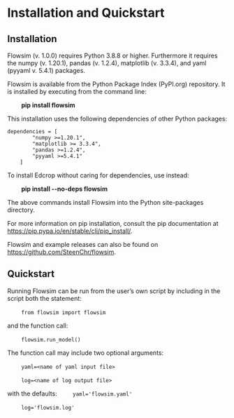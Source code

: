 # Installation and Quickstart
## Installation

Flowsim (v. 1.0.0) requires Python 3.8.8 or higher. Furthermore it requires the numpy (v. 1.20.1), pandas (v. 1.2.4), matplotlib (v. 3.3.4), and yaml (pyyaml v. 5.4.1) packages.

Flowsim is available from the Python Package Index (PyPI.org) repository. It is installed by executing from the command line:

&ensp;&ensp;&ensp;&ensp; **pip install flowsim**

This installation uses the following dependencies of other Python packages:

```
dependencies = [
		"numpy >=1.20.1",
		"matplotlib >= 3.3.4",
		"pandas >=1.2.4",
		"pyyaml >=5.4.1"
	]
```

To install Edcrop without caring for dependencies, use instead:

&ensp;&ensp;&ensp;&ensp; **pip install --no-deps flowsim**

The above commands install Flowsim into the Python site-packages directory.

For more information on pip installation, consult the pip documentation at https://pip.pypa.io/en/stable/cli/pip_install/.

Flowsim and example releases can also be found on https://github.com/SteenChr/flowsim.

## Quickstart

Running Flowsim can be run from the user’s own script by including in the script both the statement:

&ensp;&ensp;&ensp;&ensp; `from flowsim import flowsim`

and the function call:

&ensp;&ensp;&ensp;&ensp; `flowsim.run_model()`

The function call may include two optional arguments:

&ensp;&ensp;&ensp;&ensp; `yaml=<name of yaml input file>`

&ensp;&ensp;&ensp;&ensp; `log=<name of log output file>`

with the defaults:
&ensp;&ensp;&ensp;&ensp; `yaml='flowsim.yaml'`

&ensp;&ensp;&ensp;&ensp; `log='flowsim.log'`
